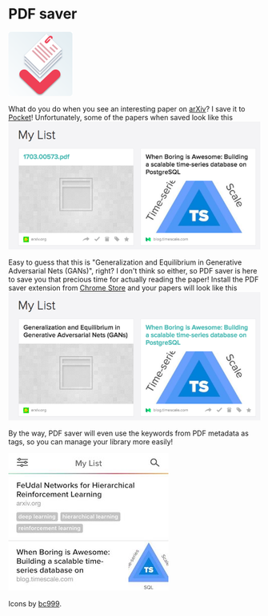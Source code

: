 PDF saver
=========
![Logo image](https://github.com/nkartashov/pdf-saver/raw/master/images/icon128.png "PDF saver")

What do you do when you see an interesting paper on [arXiv](https://arxiv.org)? I save it to [Pocket](https://getpocket.com/)!
Unfortunately, some of the papers when saved look like this
![Without PDF saver](https://github.com/nkartashov/pdf-saver/raw/master/images/screenshots/without_pdf_saver.png "1703... whaaat?")  


Easy to guess that this is "Generalization and Equilibrium in Generative Adversarial Nets (GANs)", right?
I don't think so either, so PDF saver is here to save you that precious time for actually reading the paper!
Install the PDF saver extension from [Chrome Store](https://chrome.google.com/webstore/detail/pdf-saver/nnopjfgdbhajdicjliimdmmgkkkljlnc) and your papers
will look like this
![With PDF saver](https://github.com/nkartashov/pdf-saver/raw/master/images/screenshots/with_pdf_saver.png "GANs, I know GANs!")  

By the way, PDF saver will even use the keywords from PDF metadata as tags, so you can manage your library more easily!  

![Keywords as tags](https://github.com/nkartashov/pdf-saver/raw/master/images/screenshots/mobile_with_tags.jpg "Neat!")  

Icons by [bc999](https://www.behance.net/bc999).

